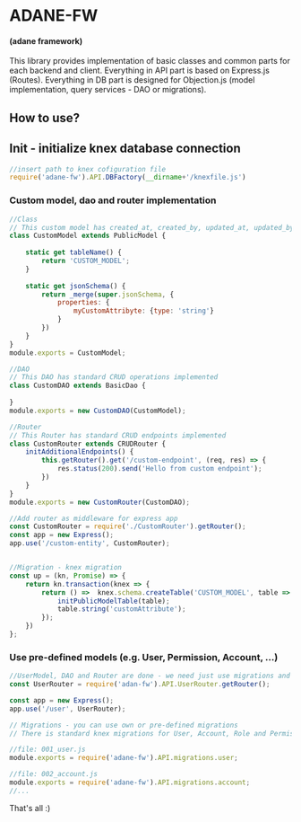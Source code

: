 # ADANE-FW
#### (adane framework)

This library provides implementation of basic classes and common parts for each backend and client.
Everything in API part is based on Express.js (Routes). Everything in DB part is designed for Objection.js (model implementation, query services - DAO or migrations).

## How to use?   

## Init - initialize knex database connection
```javascript
//insert path to knex cofiguration file
require('adane-fw').API.DBFactory(__dirname+'/knexfile.js')
```
     
### Custom model, dao and router implementation
```javascript
//Class
// This custom model has created_at, created_by, updated_at, updated_by, uuid attributes
class CustomModel extends PublicModel {
    
    static get tableName() {
        return 'CUSTOM_MODEL';
    }
    
    static get jsonSchema() {
        return _merge(super.jsonSchema, {
            properties: {
                myCustomAttribyte: {type: 'string'}
            }
        })
    }
}
module.exports = CustomModel;

//DAO
// This DAO has standard CRUD operations implemented
class CustomDAO extends BasicDao {
    
}
module.exports = new CustomDAO(CustomModel);

//Router
// This Router has standard CRUD endpoints implemented
class CustomRouter extends CRUDRouter {
    initAdditionalEndpoints() {
        this.getRouter().get('/custom-endpoint', (req, res) => {
            res.status(200).send('Hello from custom endpoint');
        })
    }
}
module.exports = new CustomRouter(CustomDAO);

//Add router as middleware for express app
const CustomRouter = require('./CustomRouter').getRouter();
const app = new Express();
app.use('/custom-entity', CustomRouter);


//Migration - knex migration
const up = (kn, Promise) => {
    return kn.transaction(knex => {
        return () =>  knex.schema.createTable('CUSTOM_MODEL', table => {
            initPublicModelTable(table);
            table.string('customAttribute');
        });
    })
};
```

### Use pre-defined models (e.g. User, Permission, Account, ...)
```javascript
//UserModel, DAO and Router are done - we need just use migrations and router
const UserRouter = require('adan-fw').API.UserRouter.getRouter();

const app = new Express();
app.use('/user', UserRouter);

// Migrations - you can use own or pre-defined migrations
// There is standard knex migrations for User, Account, Role and Permission entities

//file: 001_user.js
module.exports = require('adane-fw').API.migrations.user;

//file: 002_account.js
module.exports = require('adane-fw').API.migrations.account;
//...
```
That's all :)